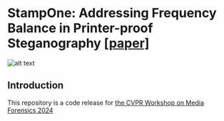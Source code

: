 # StampOne: Addressing Frequency Balance in Printer-proof Steganography [[paper]](dd)

![alt text](https://github.com/farhadsh1992/StampOne.git/Images/encoded_samples)

## Introduction
This repository is a code release for [the CVPR Workshop on Media Forensics 2024](https://sites.google.com/view/wmf2024/)
